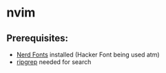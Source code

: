 # nvim

## Prerequisites:
- [Nerd Fonts](https://www.nerdfonts.com/) installed (Hacker Font being used atm)
- [ripgrep](https://github.com/BurntSushi/ripgrep) needed for search
